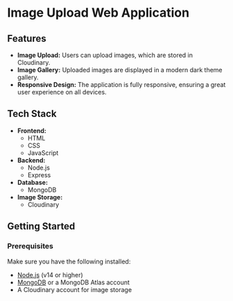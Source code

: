 # Image Upload Web Application

## Features

- **Image Upload:** Users can upload images, which are stored in Cloudinary.
- **Image Gallery:** Uploaded images are displayed in a modern dark theme gallery.
- **Responsive Design:** The application is fully responsive, ensuring a great user experience on all devices.

## Tech Stack

- **Frontend:**
  - HTML
  - CSS
  - JavaScript
- **Backend:**
  - Node.js
  - Express
- **Database:**
  - MongoDB
- **Image Storage:**
  - Cloudinary

## Getting Started

### Prerequisites

Make sure you have the following installed:

- [Node.js](https://nodejs.org/en/download/) (v14 or higher)
- [MongoDB](https://www.mongodb.com/try/download/community) or a MongoDB Atlas account
- A Cloudinary account for image storage

